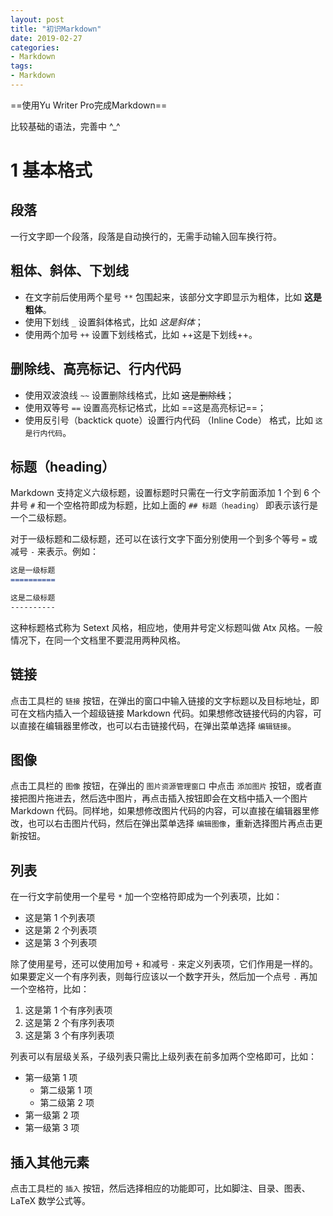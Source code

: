```yaml
---
layout: post
title: "初识Markdown"
date: 2019-02-27
categories: 
- Markdown
tags:
- Markdown
---
```


==使用Yu Writer Pro完成Markdown==

比较基础的语法，完善中 ^_^

<!-- more -->

# 1 基本格式
## 段落

一行文字即一个段落，段落是自动换行的，无需手动输入回车换行符。

## 粗体、斜体、下划线

* 在文字前后使用两个星号 `**` 包围起来，该部分文字即显示为粗体，比如 **这是粗体**。
* 使用下划线 `_` 设置斜体格式，比如 _这是斜体_；
* 使用两个加号 `++` 设置下划线格式，比如 ++这是下划线++。

## 删除线、高亮标记、行内代码

* 使用双波浪线 `~~` 设置删除线格式，比如 ~~这是删除线~~；
* 使用双等号 `==` 设置高亮标记格式，比如 ==这是高亮标记==；
* 使用反引号（backtick quote）设置行内代码 （Inline Code） 格式，比如 `这是行内代码`。

## 标题（heading）

Markdown 支持定义六级标题，设置标题时只需在一行文字前面添加 1 个到 6 个井号 `#` 和一个空格符即成为标题，比如上面的 `## 标题（heading）` 即表示该行是一个二级标题。

对于一级标题和二级标题，还可以在该行文字下面分别使用一个到多个等号 `=` 或减号 `-` 来表示。例如：

```markdown
这是一级标题
==========

这是二级标题
----------
```

这种标题格式称为 Setext 风格，相应地，使用井号定义标题叫做 Atx 风格。一般情况下，在同一个文档里不要混用两种风格。

## 链接

点击工具栏的 `链接` 按钮，在弹出的窗口中输入链接的文字标题以及目标地址，即可在文档内插入一个超级链接 Markdown 代码。如果想修改链接代码的内容，可以直接在编辑器里修改，也可以右击链接代码，在弹出菜单选择 `编辑链接`。

## 图像

点击工具栏的 `图像` 按钮，在弹出的 `图片资源管理窗口` 中点击 `添加图片` 按钮，或者直接把图片拖进去，然后选中图片，再点击插入按钮即会在文档中插入一个图片 Markdown 代码。同样地，如果想修改图片代码的内容，可以直接在编辑器里修改，也可以右击图片代码，然后在弹出菜单选择 `编辑图像`，重新选择图片再点击更新按钮。

## 列表

在一行文字前使用一个星号 `*` 加一个空格符即成为一个列表项，比如：

* 这是第 1 个列表项
* 这是第 2 个列表项
* 这是第 3 个列表项

除了使用星号，还可以使用加号 `+` 和减号 `-` 来定义列表项，它们作用是一样的。如果要定义一个有序列表，则每行应该以一个数字开头，然后加一个点号 `.` 再加一个空格符，比如：

1. 这是第 1 个有序列表项
2. 这是第 2 个有序列表项
3. 这是第 3 个有序列表项

列表可以有层级关系，子级列表只需比上级列表在前多加两个空格即可，比如：

* 第一级第 1 项
  * 第二级第 1 项
  * 第二级第 2 项
* 第一级第 2 项
* 第一级第 3 项

## 插入其他元素

点击工具栏的 `插入` 按钮，然后选择相应的功能即可，比如脚注、目录、图表、LaTeX 数学公式等。


